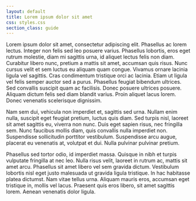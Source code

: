 ```yaml
---
layout: default
title: Lorem ipsum dolor sit amet
css: styles.css
section_class: guide
---
```


Lorem ipsum dolor sit amet, consectetur adipiscing elit. Phasellus ac lorem lectus. Integer non felis sed leo posuere varius. Phasellus lobortis, eros eget rutrum molestie, diam mi sagittis urna, id aliquet lectus felis non diam. Curabitur libero nunc, pretium a mattis sit amet, accumsan quis risus. Nunc cursus velit et sem luctus eu aliquam quam congue. Vivamus ornare lacinia ligula vel sagittis. Cras condimentum tristique orci ac lacinia. Etiam ut ligula vel felis semper auctor sed a purus. Phasellus feugiat bibendum ultrices. Sed convallis suscipit quam ac facilisis. Donec posuere ultrices posuere. Aliquam dictum felis sed diam blandit varius. Proin aliquet lacus lorem. Donec venenatis scelerisque dignissim.

Nam sem dui, vehicula non imperdiet et, sagittis sed urna. Nullam enim nulla, suscipit eget feugiat pretium, luctus quis diam. Sed turpis nisl, laoreet sit amet sagittis eu, viverra non nunc. Duis eget sapien risus, nec fringilla sem. Nunc faucibus mollis diam, quis convallis nulla imperdiet non. Suspendisse sollicitudin porttitor vestibulum. Suspendisse arcu augue, placerat eu venenatis at, volutpat et dui. Nulla pulvinar pulvinar pretium.

Phasellus sed tortor odio, id imperdiet massa. Quisque in nibh et turpis vulputate fringilla at nec leo. Nulla risus velit, laoreet in rutrum ac, mattis sit amet arcu. Phasellus sit amet libero vel sem gravida dictum. Vestibulum lobortis nisl eget justo malesuada ut gravida ligula tristique. In hac habitasse platea dictumst. Nam vitae tellus urna. Aliquam mauris eros, accumsan eget tristique in, mollis vel lacus. Praesent quis eros libero, sit amet sagittis lorem. Aenean venenatis dolor ligula.
